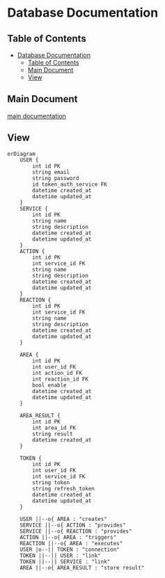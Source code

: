 # Database Documentation

## Table of Contents

- [Database Documentation](#database-documentation)
  - [Table of Contents](#table-of-contents)
  - [Main Document](#main-document)
  - [View](#view)

## Main Document

[main documentation](../README.md)

## View

```mermaid
erDiagram
    USER {
        int id PK
        string email
        string password
        id token_auth_service FK
        datetime created_at
        datetime updated_at
    }
    SERVICE {
        int id PK
        string name
        string description
        datetime created_at
        datetime updated_at
    }
    ACTION {
        int id PK
        int service_id FK
        string name
        string description
        datetime created_at
        datetime updated_at
    }
    REACTION {
        int id PK
        int service_id FK
        string name
        string description
        datetime created_at
        datetime updated_at
    }

    AREA {
        int id PK
        int user_id FK
        int action_id FK
        int reaction_id FK
        bool enable
        datetime created_at
        datetime updated_at
    }

    AREA_RESULT {
        int id PK
        int area_id FK
        string result
        datetime created_at
    }

    TOKEN {
        int id PK
        int user_id FK
        int service_id FK
        string token
        string refresh_token
        datetime created_at
        datetime updated_at
    }

    USER ||--o{ AREA : "creates"
    SERVICE ||--o{ ACTION : "provides"
    SERVICE ||--o{ REACTION : "provides"
    ACTION ||--o{ AREA : "triggers"
    REACTION ||--o{ AREA : "executes"
    USER |o--|| TOKEN : "connection"
    TOKEN ||--|| USER : "link"
    TOKEN ||--|| SERVICE : "link"
    AREA ||--o{ AREA_RESULT : "store result"
```
